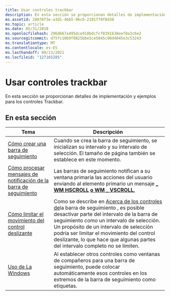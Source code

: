 ```yaml
---
title: Usar controles trackbar
description: En esta sección se proporcionan detalles de implementación y ejemplos para los controles Trackbar.
ms.assetid: 28078f3e-a3d1-4bb5-96c6-2191ff9f8d38
ms.topic: article
ms.date: 05/31/2018
ms.openlocfilehash: 296d667a495dce918bdcfcf0391638eef8a3c6e2
ms.sourcegitcommit: d75fc10b9f0825bbe5ce5045c90d4045e3c53243
ms.translationtype: MT
ms.contentlocale: es-ES
ms.lasthandoff: 09/13/2021
ms.locfileid: "127165285"
---
```

# <a name="using-trackbar-controls"></a>Usar controles trackbar

En esta sección se proporcionan detalles de implementación y ejemplos para los controles Trackbar.

## <a name="in-this-section"></a>En esta sección



| Tema                                                                                                  | Descripción                                                                                                                                                                                                                                                                         |
|--------------------------------------------------------------------------------------------------------|-------------------------------------------------------------------------------------------------------------------------------------------------------------------------------------------------------------------------------------------------------------------------------------|
| [Cómo crear una barra de seguimiento](create-a-trackbar.md)<br/>                                           | Cuando se crea la barra de seguimiento, se inicializan su intervalo y su intervalo de selección. El tamaño de página también se establece en este momento. <br/>                                                                                                                                           |
| [Cómo procesar mensajes de notificación de la barra de seguimiento](process-trackbar-notification-messages.md)<br/> | Las barras de seguimiento notifican a su ventana primaria las acciones del usuario enviando al elemento primario un mensaje [**\_ WM HSCROLL**](wm-hscroll.md) [**o WM \_ VSCROLL.**](wm-vscroll.md) <br/>                                                                                                            |
| [Cómo limitar el movimiento del control deslizante](limit-slider-movement.md)<br/>                                   | Como se describe en [Acerca de los controles de](trackbar-controls.md)la barra de seguimiento , es posible desactivar parte del intervalo de la barra de seguimiento como un intervalo de selección. Un propósito de un intervalo de selección podría ser limitar el movimiento del control deslizante, lo que hace que algunas partes del intervalo completo no se limiten. <br/> |
| [Uso de La Windows](use-buddy-windows.md)<br/>                                           | Al establecer otros controles como ventanas de compañeros para una barra de seguimiento, puede colocar automáticamente esos controles en los extremos de la barra de seguimiento como etiquetas.<br/>                                                                                                                          |



 

 

 





